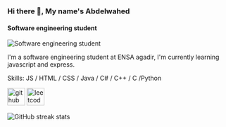 ### Hi there 👋, My name's Abdelwahed
#### Software engineering student
![Software engineering student](https://pbs.twimg.com/media/D-jnXCiU0AASd7-.jpg)

I'm a software engineering student at ENSA agadir, I'm currently learning javascript and express.

Skills: JS / HTML / CSS / Java / C# / C++ / C /Python



[<img src='https://cdn.jsdelivr.net/npm/simple-icons@3.0.1/icons/github.svg' alt='github' height='40'>](https://github.com/Abdelwahed-AB)  [<img src='https://cdn.jsdelivr.net/npm/simple-icons@3.0.1/icons/leetcode.svg' alt='leetcode' height='40'>](https://leetcode.com/abdab/)  

<img align="left" srd="https://github-readme-stats-cozneuv18-abdelwahed-ab.vercel.app/api/top-langs/?username=Abdelwahed-AB" />
<img align="left" srd="https://github-readme-stats-cozneuv18-abdelwahed-ab.vercel.app/api?username=Abdelwahed-AB&show_icons=true" />

![GitHub streak stats](https://github-readme-streak-stats.herokuapp.com/?user=Abdelwahed-AB)  

